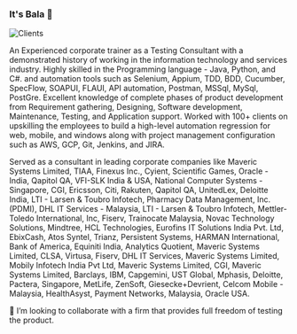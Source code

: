 ### It's Bala 👋

<!--
**balaji-githubstore/balaji-githubstore** is a ✨ _special_ ✨ repository because its `README.md` (this file) appears on your GitHub profile.

Here are some ideas to get you started:

- 🔭 I’m currently working on ...
- 🌱 I’m currently learning ...
- 👯 I’m looking to collaborate on ...
- 🤔 I’m looking for help with ...
- 💬 Ask me about ...
- 📫 How to reach me: ...
- 😄 Pronouns: ...
- ⚡ Fun fact: ...
-->

![Clients](https://user-images.githubusercontent.com/31404824/176600975-0512f4d3-6b97-4745-b3c0-7bbe5cd20aa9.jpg)


An Experienced corporate trainer as a Testing Consultant with a demonstrated history of working in the information technology and services industry. Highly skilled in the Programming language - Java, Python, and C#. and automation tools such as Selenium, Appium, TDD, BDD, Cucumber, SpecFlow, SOAPUI, FLAUI, API automation, Postman, MSSql, MySql, PostGre. Excellent knowledge of complete phases of product development from Requirement gathering, Designing, Software development, Maintenance, Testing, and Application support. Worked with 100+ clients on upskilling the employees to build a high-level automation regression for web, mobile, and windows along with project management configuration such as AWS, GCP, Git, Jenkins, and JIRA.

Served as a consultant in leading corporate companies like Maveric Systems Limited, TIAA, Finexus Inc., Cyient, Scientific Games, Oracle - India, Qapitol QA, VFI-SLK India & USA, National Computer Systems - Singapore, CGI, Ericsson, Citi, Rakuten, Qapitol QA, UnitedLex, Deloitte India, LTI - Larsen & Toubro Infotech, Pharmacy Data Management, Inc. (PDMI), DHL IT Services - Malaysia, LTI - Larsen & Toubro Infotech, Mettler-Toledo International, Inc, Fiserv, Trainocate Malaysia, Novac Technology Solutions, Mindtree, HCL Technologies, Eurofins IT Solutions India Pvt. Ltd, EbixCash, Atos Syntel, Trianz, Persistent Systems, HARMAN International, Bank of America, Equiniti India, Analytics Quotient, Maveric Systems Limited, CLSA, Virtusa, Fiserv, DHL IT Services, Maveric Systems Limited, Mobily Infotech India Pvt Ltd, Maveric Systems Limited, CGI, Maveric Systems Limited, Barclays, IBM, Capgemini, UST Global, Mphasis, Deloitte, Pactera, Singapore, MetLife, ZenSoft, Giesecke+Devrient, Celcom Mobile - Malaysia, HealthAsyst, Payment Networks, Malaysia, Oracle USA.

👯 I’m looking to collaborate with a firm that provides full freedom of testing the product. 
